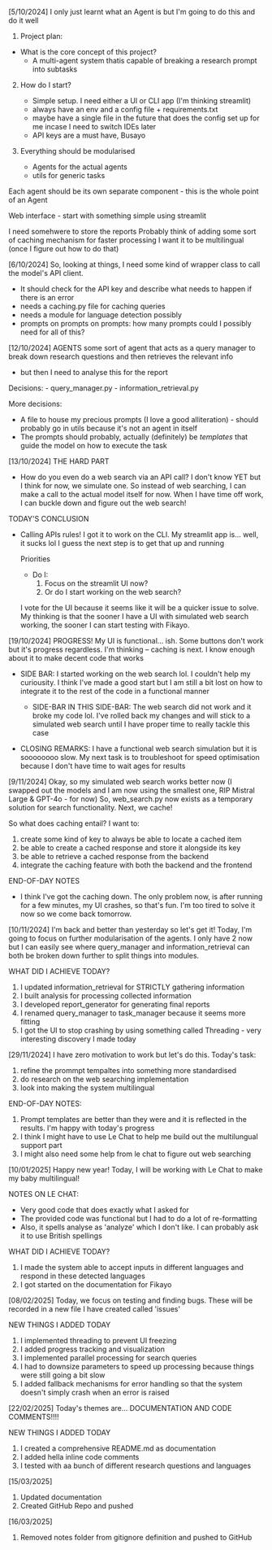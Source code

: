 [5/10/2024]
I only just learnt what an Agent is but I'm going to do this and do it well
1. Project plan:
- What is the core concept of this project? 
    - A multi-agent system thatis capable of breaking a research prompt into subtasks 

2. How do I start?
    - Simple setup. I need either a UI or CLI app (I'm thinking streamlit)
    - always have an env and a config file + requirements.txt
    - maybe have a single file in the future that does the config set up for me incase I need to switch IDEs later
    - API keys are a must have, Busayo

3. Everything should be modularised
    - Agents for the actual agents
    - utils for generic tasks

Each agent should be its own separate component - this is the whole point of an Agent

Web interface - start with something simple using streamlit

I need somehwere to store the reports
Probably think of adding some sort of caching mechanism for faster processing
I want it to be multilingual (once I figure out how to do that)


[6/10/2024]
So, looking at things, I need some kind of wrapper class to call the model's API client.
- It should check for the API key and describe what needs to happen if there is an error
- needs a caching.py file for caching queries
- needs a module for language detection possibly
- prompts on prompts on prompts: how many prompts could I possibly need for all of this?


[12/10/2024]
AGENTS
some sort of agent that acts as a query manager to break down research questions and then retrieves the relevant info
- but then I need to analyse this for the report

Decisions:
    - query_manager.py
    - information_retrieval.py

More decisions:
- A file to house my precious prompts (I love a good alliteration) - should probably go in utils because it's not an agent in itself
- The prompts should probably, actually (definitely) be *templates* that guide the model on how to execute the task



[13/10/2024]
THE HARD PART
- How do you even do a web search via an API call? I don't know YET but I think for now, we simulate one. 
So instead of web searching, I can make a call to the actual model itself for now. When I have time off work, 
I can buckle down and figure out the web search!

TODAY'S CONCLUSION
- Calling APIs rules! 
I got it to work on the CLI. My streamlit app is... well, it sucks lol
I guess the next step is to get that up and running

    Priorities
    - Do I:
        1. Focus on the streamlit UI now?
        2. Or do I start working on the web search?

    I vote for the UI because it seems like it will be a quicker issue to solve. 
    My thinking is that the sooner I have a UI with simulated web search working, the sooner I can start testing with Fikayo.


[19/10/2024]
PROGRESS! My UI is functional... ish. Some buttons don't work but it's progress regardless.
I'm thinking – caching is next. I know enough about it to make decent code that works 

- SIDE BAR: I started working on the web search lol. I couldn't help my curiousity. I think I've made a good start but I am still
a bit lost on how to integrate it to the rest of the code in a functional manner

    - SIDE-BAR IN THIS SIDE-BAR: The web search did not work and it broke my code lol. I've rolled back my changes and will stick to a simulated web search until I have proper time to really tackle this case

- CLOSING REMARKS: I have a functional web search simulation but it is soooooooo slow. My next task is to troubleshoot for 
speed optimisation because I don't have time to wait ages for results

[9/11/2024]
Okay, so my simulated web search works better now (I swapped out the models and I am now using the smallest one, RIP Mistral Large & GPT-4o - for now)
So, web_search.py now exists as a temporary solution for search functionality. Next, we cache!

So what does caching entail? I want to:
1. create some kind of key to always be able to locate a cached item
2. be able to create a cached response and store it alongside its key
3. be able to retrieve a cached response from the backend
4. integrate the caching feature with both the backend and the frontend


END-OF-DAY NOTES
- I think I've got the caching down. The only problem now, is after running for a few minutes, my UI crashes, so that's fun.
I'm too tired to solve it now so we come back tomorrow.


[10/11/2024]
I'm back and better than yesterday so let's get it!
Today, I'm going to focus on further modularisation of the agents. I only have 2 now but I can easily see where 
query_manager and information_retrieval can both be broken down further to split things into modules.


WHAT DID I ACHIEVE TODAY?
1. I updated information_retrieval for STRICTLY gathering information
2. I built analysis for processing collected information
3. I developed report_generator for generating final reports
4. I renamed query_manager to task_manager because it seems more fitting
5. I got the UI to stop crashing by using something called Threading - very interesting discovery I made today


[29/11/2024]
I have zero motivation to work but let's do this. Today's task:
1. refine the prommpt tempaltes into something more standardised
2. do research on the web searching implementation
3. look into making the system multilingual

END-OF-DAY NOTES:
1. Prompt templates are better than they were and it is reflected in the results. I'm happy with today's progress
2. I think I might have to use Le Chat to help me build out the multilungual support part
3. I might also need some help from le chat to figure out web searching


[10/01/2025]
Happy new year!
Today, I will be working with Le Chat to make my baby multilingual!

NOTES ON LE CHAT:
- Very good code that does exactly what I asked for
- The provided code was functional but I had to do a lot of re-formatting
- Also, it spells analyse as 'analyze' which I don't like. I can probably ask it to use British spellings

WHAT DID I ACHIEVE TODAY?
1. I made the system able to accept inputs in different languages and respond in these detected languages
2. I got started on the documentation for Fikayo

[08/02/2025]
Today, we focus on testing and finding bugs. These will be recorded in a new file I have created called 'issues'

NEW THINGS I ADDED TODAY
1. I implemented threading to prevent UI freezing
2. I added progress tracking and visualization
3. I implemented parallel processing for search queries
4. I had to downsize parameters to speed up processing because things were still going a bit slow
5. I added fallback mechanisms for error handling so that the system doesn't simply crash when an error is raised


[22/02/2025]
Today's themes are... DOCUMENTATION AND CODE COMMENTS!!!!

NEW THINGS I ADDED TODAY
1. I created a comprehensive README.md as documentation
2. I added hella inline code comments
3. I tested with aa bunch of different research questions and languages


[15/03/2025]
1. Updated documentation
2. Created GitHub Repo and pushed


[16/03/2025]
1. Removed notes folder from gitignore definition and pushed to GitHub
